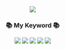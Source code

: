 
<!--
**rnjsgo/rnjsgo** is a ✨ _special_ ✨ repository because its `README.md` (this file) appears on your GitHub profile.

Here are some ideas to get you started:

- 🔭 I’m currently working on ...
- 🌱 I’m currently learning ...
- 👯 I’m looking to collaborate on ...
- 🤔 I’m looking for help with ...
- 💬 Ask me about ...
- 📫 How to reach me: ...
- 😄 Pronouns: ...
- ⚡ Fun fact: ...
-->
<div style="text-align : center;">
<img src="https://capsule-render.vercel.app/api?type=Soft&height=300&section=header&text=@Super%20Sun&fontSize=90&theme=merko" />
</div>
<h3 align="center">📚 My Keyword 📚 </h3>
<p align="center">
<img src="https://img.shields.io/badge/Tech Campus-black?style=flat&logo=Kakao&logoColor=FFCD00"/></a>
<a href="https://velog.io/@supersun" target="_blank"><img src="https://img.shields.io/badge/Velog-white?style=flat&logo=Velog&logoColor=20C997"/></a>
<img src="https://img.shields.io/badge/Java-red?style=flat&logo=java&logoColor=FFCD00"/></a>
<img src="https://img.shields.io/badge/Spring-green?style=flat&logo=Spring&logoColor=FFCD00"/></a>
<img src="https://img.shields.io/badge/MySQL-white?style=flat&logo=MySQL&logoColor=4479A1"/></a>
</p>

